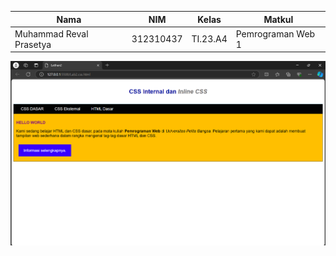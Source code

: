 | Nama                    | NIM        | Kelas   | Matkul            |
|-------------------------|------------|---------|-------------------|
| Muhammad Reval Prasetya | 312310437  | TI.23.A4| Pemrograman Web 1 |


![alt text](https://github.com/Reval2703/Lab2Web/blob/main/Screenshot%202024-10-07%20115131.png)
